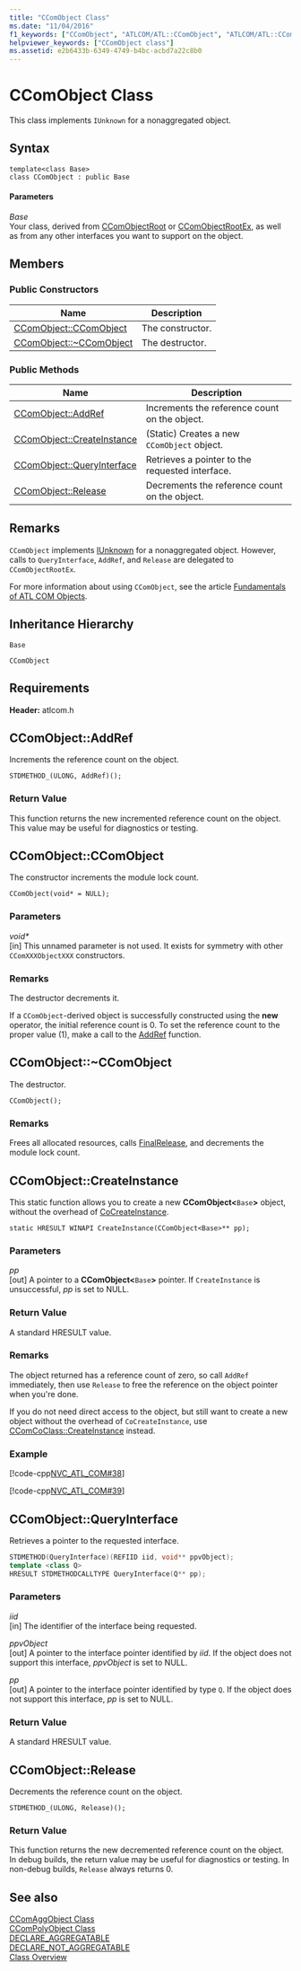 ```yaml
---
title: "CComObject Class"
ms.date: "11/04/2016"
f1_keywords: ["CComObject", "ATLCOM/ATL::CComObject", "ATLCOM/ATL::CComObject::CComObject", "ATLCOM/ATL::CComObject::AddRef", "ATLCOM/ATL::CComObject::CreateInstance", "ATLCOM/ATL::CComObject::QueryInterface", "ATLCOM/ATL::CComObject::Release"]
helpviewer_keywords: ["CComObject class"]
ms.assetid: e2b6433b-6349-4749-b4bc-acbd7a22c8b0
---
```

# CComObject Class

This class implements `IUnknown` for a nonaggregated object.

## Syntax

```
template<class Base>
class CComObject : public Base
```

#### Parameters

*Base*<br/>
Your class, derived from [CComObjectRoot](../../atl/reference/ccomobjectroot-class.md) or [CComObjectRootEx](../../atl/reference/ccomobjectrootex-class.md), as well as from any other interfaces you want to support on the object.

## Members

### Public Constructors

|Name|Description|
|----------|-----------------|
|[CComObject::CComObject](#ccomobject)|The constructor.|
|[CComObject::~CComObject](#dtor)|The destructor.|

### Public Methods

|Name|Description|
|----------|-----------------|
|[CComObject::AddRef](#addref)|Increments the reference count on the object.|
|[CComObject::CreateInstance](#createinstance)|(Static) Creates a new `CComObject` object.|
|[CComObject::QueryInterface](#queryinterface)|Retrieves a pointer to the requested interface.|
|[CComObject::Release](#release)|Decrements the reference count on the object.|

## Remarks

`CComObject` implements [IUnknown](/windows/win32/api/unknwn/nn-unknwn-iunknown) for a nonaggregated object. However, calls to `QueryInterface`, `AddRef`, and `Release` are delegated to `CComObjectRootEx`.

For more information about using `CComObject`, see the article [Fundamentals of ATL COM Objects](../../atl/fundamentals-of-atl-com-objects.md).

## Inheritance Hierarchy

`Base`

`CComObject`

## Requirements

**Header:** atlcom.h

## <a name="addref"></a> CComObject::AddRef

Increments the reference count on the object.

```
STDMETHOD_(ULONG, AddRef)();
```

### Return Value

This function returns the new incremented reference count on the object. This value may be useful for diagnostics or testing.

## <a name="ccomobject"></a> CComObject::CComObject

The constructor increments the module lock count.

```
CComObject(void* = NULL);
```

### Parameters

<em>void\*</em><br/>
[in] This unnamed parameter is not used. It exists for symmetry with other `CComXXXObjectXXX` constructors.

### Remarks

The destructor decrements it.

If a `CComObject`-derived object is successfully constructed using the **new** operator, the initial reference count is 0. To set the reference count to the proper value (1), make a call to the [AddRef](#addref) function.

## <a name="dtor"></a> CComObject::~CComObject

The destructor.

```
CComObject();
```

### Remarks

Frees all allocated resources, calls [FinalRelease](ccomobjectrootex-class.md#finalrelease), and decrements the module lock count.

## <a name="createinstance"></a> CComObject::CreateInstance

This static function allows you to create a new **CComObject<**`Base`**>** object, without the overhead of [CoCreateInstance](/windows/win32/api/combaseapi/nf-combaseapi-cocreateinstance).

```
static HRESULT WINAPI CreateInstance(CComObject<Base>** pp);
```

### Parameters

*pp*<br/>
[out] A pointer to a **CComObject<**`Base`**>** pointer. If `CreateInstance` is unsuccessful, *pp* is set to NULL.

### Return Value

A standard HRESULT value.

### Remarks

The object returned has a reference count of zero, so call `AddRef` immediately, then use `Release` to free the reference on the object pointer when you're done.

If you do not need direct access to the object, but still want to create a new object without the overhead of `CoCreateInstance`, use [CComCoClass::CreateInstance](../../atl/reference/ccomcoclass-class.md#createinstance) instead.

### Example

[!code-cpp[NVC_ATL_COM#38](../../atl/codesnippet/cpp/ccomobject-class_1.h)]

[!code-cpp[NVC_ATL_COM#39](../../atl/codesnippet/cpp/ccomobject-class_2.cpp)]

## <a name="queryinterface"></a> CComObject::QueryInterface

Retrieves a pointer to the requested interface.

```cpp
STDMETHOD(QueryInterface)(REFIID iid, void** ppvObject);
template <class Q>
HRESULT STDMETHODCALLTYPE QueryInterface(Q** pp);
```

### Parameters

*iid*<br/>
[in] The identifier of the interface being requested.

*ppvObject*<br/>
[out] A pointer to the interface pointer identified by *iid*. If the object does not support this interface, *ppvObject* is set to NULL.

*pp*<br/>
[out] A pointer to the interface pointer identified by type `Q`. If the object does not support this interface, *pp* is set to NULL.

### Return Value

A standard HRESULT value.

## <a name="release"></a> CComObject::Release

Decrements the reference count on the object.

```
STDMETHOD_(ULONG, Release)();
```

### Return Value

This function returns the new decremented reference count on the object. In debug builds, the return value may be useful for diagnostics or testing. In non-debug builds, `Release` always returns 0.

## See also

[CComAggObject Class](../../atl/reference/ccomaggobject-class.md)<br/>
[CComPolyObject Class](../../atl/reference/ccompolyobject-class.md)<br/>
[DECLARE_AGGREGATABLE](aggregation-and-class-factory-macros.md#declare_aggregatable)<br/>
[DECLARE_NOT_AGGREGATABLE](aggregation-and-class-factory-macros.md#declare_not_aggregatable)<br/>
[Class Overview](../../atl/atl-class-overview.md)
